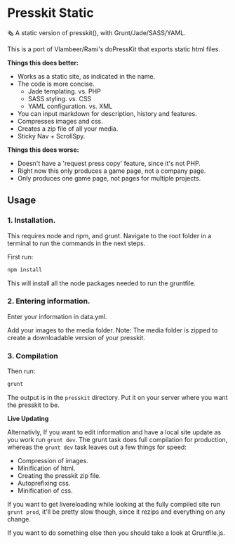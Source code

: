 # Presskit Static

🗞 A static version of presskit(), with Grunt/Jade/SASS/YAML.

This is a port of Vlambeer/Rami's doPressKit that exports static html files.

**Things this does better:**

- Works as a static site, as indicated in the name.
- The code is more concise.
    - Jade templating. vs. PHP
    - SASS styling. vs. CSS
    - YAML configuration. vs. XML
- You can input markdown for description, history and features.
- Compresses images and css.
- Creates a zip file of all your media.
- Sticky Nav + ScrollSpy.

**Things this does worse:**

- Doesn't have a 'request press copy' feature, since it's not PHP.
- Right now this only produces a game page, not a company page.
- Only produces one game page, not pages for multiple projects.

## Usage

### 1. Installation. 

This requires node and npm, and grunt. Navigate to the root folder in a terminal to run the commands in the next steps.

First run:

```bash
npm install
```

This will install all the node packages needed to run the gruntfile.

### 2. Entering information.

Enter your information in data.yml.

Add your images to the media folder. Note: The media folder is zipped to create a downloadable version of your presskit.

### 3. Compilation

Then run:

```bash
grunt
```

The output is in the `presskit` directory. Put it on your server where you want the presskit to be.

**Live Updating**

Alternativly, If you want to edit information and have a local site update as you work run `grunt dev`. The grunt task does full compilation for production, whereas the `grunt dev` task leaves out a few things for speed:

- Compression of images.
- Minification of html.
- Creating the presskit zip file.
- Autoprefixing css.
- Minification of css.

If you want to get livereloading while looking at the fully compiled site run `grunt prod`, it'll be pretty slow though, since it rezips and everything on any change. 

If you want to do something else then you should take a look at Gruntfile.js.
